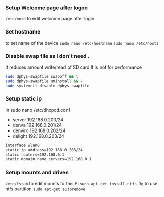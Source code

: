 ### Setup Welcome page after logon
`/etc/motd` to edit welcome page after login


### Set hostname
to set name of the device
```sudo nano /etc/hostname```
```sudo nano /etc/hosts```

### Disable swap file as I don't need .
It reduces amount write/read of SD card.It is not for performance

```bash
sudo dphys-swapfile swapoff && \
sudo dphys-swapfile uninstall && \
sudo systemctl disable dphys-swapfile
```

### Setup static ip
In  sudo nano /etc/dhcpcd.conf

* server    192.168.0.200/24
* denva     192.168.0.201/24
* denviro   192.168.0.202/24
* delight   192.168.0.203/24

```bash
interface wlan0
static ip_address=192.168.0.203/24
static routers=192.168.0.1
static domain_name_servers=192.168.0.1
```

### Setup mounts and drives
`/etc/fstab` to edit mounts to this Pi
`sudo apt-get install ntfs-3g` to use ntfs partition 
`sudo apt-get autoremove`


